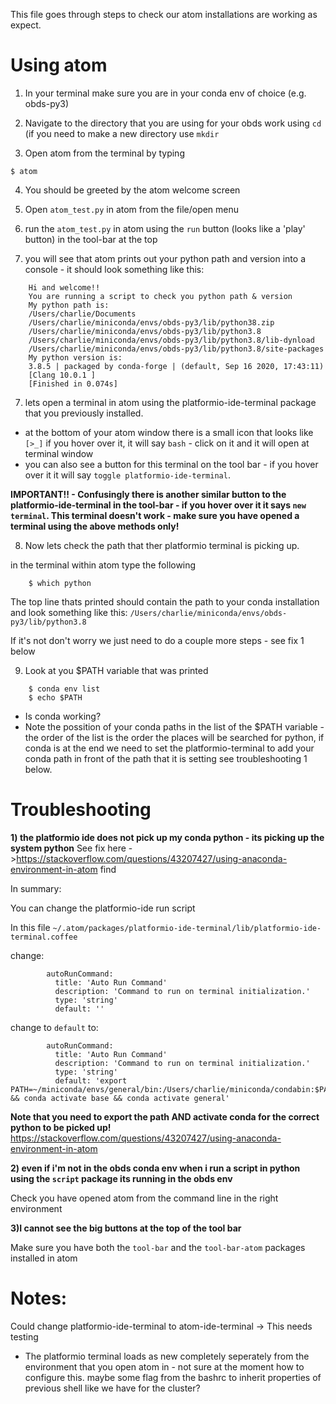 This file goes through steps to check our atom installations are working as expect. 


# Using atom 

1) In your terminal make sure you are in your conda env of choice (e.g. obds-py3)

2) Navigate to the directory that you are using for your obds work using `cd` (if you need to make a new directory use `mkdir`

3) Open atom from the terminal by typing 
  
  `$ atom`
  
4) You should be greeted by the atom welcome screen 

5) Open `atom_test.py` in atom from the file/open menu 

6) run the `atom_test.py` in atom using the `run` button (looks like a 'play' button) in the tool-bar at the top

7) you will see that atom prints out your python path and version into a console - it should look something like this:

```
    Hi and welcome!!
    You are running a script to check you python path & version
    My python path is:
    /Users/charlie/Documents
    /Users/charlie/miniconda/envs/obds-py3/lib/python38.zip
    /Users/charlie/miniconda/envs/obds-py3/lib/python3.8
    /Users/charlie/miniconda/envs/obds-py3/lib/python3.8/lib-dynload
    /Users/charlie/miniconda/envs/obds-py3/lib/python3.8/site-packages
    My python version is:
    3.8.5 | packaged by conda-forge | (default, Sep 16 2020, 17:43:11) 
    [Clang 10.0.1 ]
    [Finished in 0.074s]
 ```
 
 7) lets open a terminal in atom using the platformio-ide-terminal package that you previously installed.
 
 - at the bottom of your atom window there is a small icon that looks like `[>_]` if you hover over it, it will say `bash` - click on it and it will open at terminal window
 - you can also see a button for this terminal on the tool bar - if you hover over it it will say `toggle platformio-ide-terminal`. 


**IMPORTANT!! - Confusingly  there is another similar button to the platformio-ide-terminal in the tool-bar - if you hover over it it says `new terminal`. This terminal doesn't work - make sure you have opened a terminal using the above methods only!**
 
 8) Now lets check the path that ther platformio terminal is picking up.
 
 in the terminal within atom type the following 
 
 ``` 
     $ which python
```

The top line thats printed should contain the path to your conda installation and look something like this:
`/Users/charlie/miniconda/envs/obds-py3/lib/python3.8` 

If it's not don't worry we just need to do a couple more steps - see fix 1 below
 
 9) Look at you $PATH variable that was printed 
 
 ```
     $ conda env list 
     $ echo $PATH
 ```
 
 - Is conda working? 
 - Note the possition of your conda paths in the list of the $PATH variable - the order of the list is the order the places will be searched for python, if conda is at the end we need to set the platformio-terminal to add your conda path in front of the path that it is setting see troubleshooting 1 below. 
 

# Troubleshooting 

**1) the platformio ide does not pick up my conda python - its picking up the system python**
See fix here ->https://stackoverflow.com/questions/43207427/using-anaconda-environment-in-atom find 

In summary:

You can change the platformio-ide run script 
  
In this file `~/.atom/packages/platformio-ide-terminal/lib/platformio-ide-terminal.coffee`

change: 

```
        autoRunCommand:
          title: 'Auto Run Command'
          description: 'Command to run on terminal initialization.'
          type: 'string'
          default: ''
```
change to `default` to: 

```
        autoRunCommand:
          title: 'Auto Run Command'
          description: 'Command to run on terminal initialization.'
          type: 'string'
          default: 'export PATH=~/miniconda/envs/general/bin:/Users/charlie/miniconda/condabin:$PATH && conda activate base && conda activate general'
```
**Note that you need to export the path AND activate conda for the correct python to be picked up!**
https://stackoverflow.com/questions/43207427/using-anaconda-environment-in-atom


**2) even if i'm not in the obds conda env when i run a script in python using the `script` package its running in the obds env**

Check you have opened atom from the command line in the right environment

**3)I cannot see the big buttons at the top of the tool bar**
 
Make sure you have both the `tool-bar` and the `tool-bar-atom` packages installed in atom


# Notes: 

Could change platformio-ide-terminal to atom-ide-terminal -> This needs testing

- The platformio terminal loads as new completely seperately from the environment that you open atom in - not sure at the moment how to configure this. maybe some flag from the bashrc to inherit properties of previous shell like we have for the cluster? 
